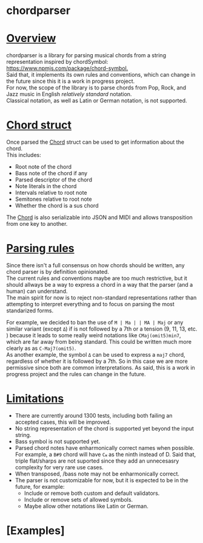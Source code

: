 # chordparser

# [Overview](#overview)

chordparser is a library for parsing musical chords from a string representation inspired by chordSymbol: <https://www.npmjs.com/package/chord-symbol.>  
Said that, it implements its own rules and conventions, which can change in the future since this it is a work in progress project.  
For now, the scope of the library is to parse chords from Pop, Rock, and Jazz music in English _relatively standard_ notation.  
Classical notation, as well as Latin or German notation, is not supported.

# [Chord struct](#chord_struct)

Once parsed the [Chord](chord/struct.Chord.html) struct can be used to get information about the chord.  
This includes:

- Root note of the chord
- Bass note of the chord if any
- Parsed descriptor of the chord
- Note literals in the chord
- Intervals relative to root note
- Semitones relative to root note
- Whether the chord is a sus chord

The [Chord](chord/struct.Chord.html) is also serializable into JSON and MIDI and allows transposition from one key to another.

# [Parsing rules](#parsing_rules)

Since there isn't a full consensus on how chords should be written, any chord parser is by definition opinionated.  
The current rules and conventions maybe are too much restrictive, but it should allways be a way to express a chord in a way that the parser (and a human) can understand.  
The main spirit for now is to reject non-standard representations rather than attempting to interpret everything and to focus on parsing the most standarized forms.

For example, we decided to ban the use of `M | Ma | | MA | Maj` or any similar variant (except `Δ`) if is not followed by a 7th or a tension (9, 11, 13, etc. ) because it leads to
some really weird notations like `CMaj(omit5)min7`, which are far away from being standard. This could be written much more clearly as as `C-Maj7(omit5)`.  
As another example, the symbol `Δ` can be used to express a `maj7` chord, regardless of whether it is followed by a 7th.
So in this case we are more permissive since both are common interpretations.
As said, this is a work in progress project and the rules can change in the future.

# [Limitations](#limitations)

- There are currently around 1300 tests, including both failing an accepted cases, this will be improved.
- No string representation of the chord is supported yet beyond the input string.
- Bass symbol is not supported yet.
- Parsed chord notes have enharmonically correct names when possible. For example, a `B#9` chord will have `C𝄪` as the ninth instead of D. Said that,
  triple flat/sharps are not suported since they add an unnecesasry complexity for very rare use cases.
- When transposed, /bass note may not be enharmonically correct.
- The parser is not customizable for now, but it is expected to be in the future, for example:
  - Include or remove both custom and default validators.
  - Include or remove sets of allowed symbols.
  - Maybe allow other notations like Latin or German.


# [Examples]